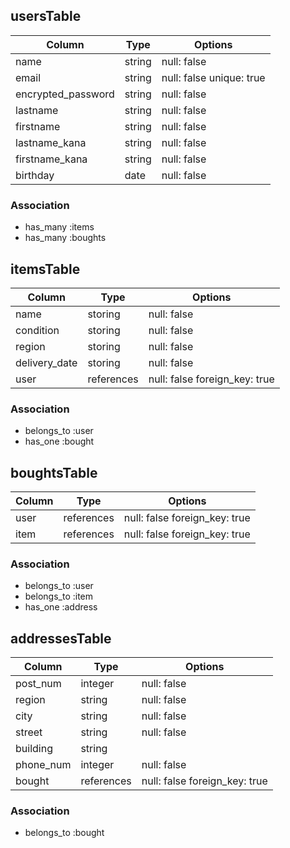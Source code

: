 ## usersTable

|Column              |Type       |Options        |
|--------------------|-----------|---------------|
|name                |string     |null: false    |
|email               |string     |null: false unique: true|
|encrypted_password  |string     |null: false    |
|lastname            |string     |null: false    |
|firstname           |string     |null: false    |
|lastname_kana       |string     |null: false    |
|firstname_kana      |string     |null: false    |
|birthday            |date       |null: false    |


### Association
- has_many :items
- has_many :boughts

## itemsTable

|Column       |Type       |Options        |
|-------------|-----------|---------------|
|name         |storing    |null: false    |
|condition    |storing    |null: false    |
|region       |storing    |null: false    |
|delivery_date|storing    |null: false    |
|user         |references |null: false foreign_key: true|



### Association
- belongs_to :user
- has_one :bought


## boughtsTable

|Column    |Type       |Options        |
|----------|-----------|---------------|
|user      |references |null: false foreign_key: true| 
|item      |references |null: false foreign_key: true|


### Association
- belongs_to :user
- belongs_to :item
- has_one :address

## addressesTable

|Column               |Type       |Options        |
|---------------------|-----------|---------------|
|post_num             |integer    |null: false    |
|region               |string     |null: false    |
|city                 |string     |null: false    |
|street               |string     |null: false    |
|building             |string     |               |
|phone_num            |integer    |null: false    |
|bought               |references |null: false foreign_key: true|


### Association
- belongs_to :bought